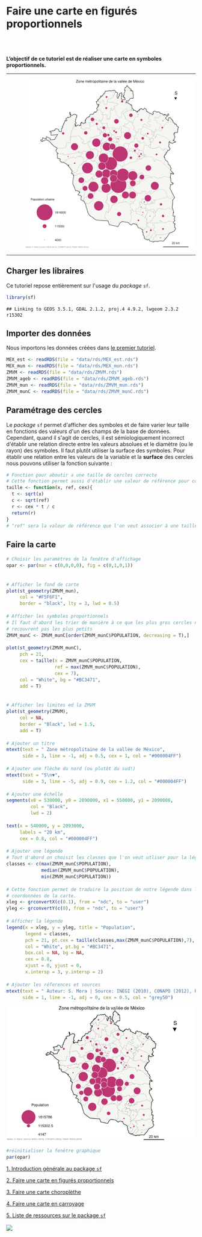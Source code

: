 Faire une carte en figurés proportionnels
=========================================

</br> </br>

**L’objectif de ce tutoriel est de réaliser une carte en symboles proportionnels.**

------------------------------------------------------------------------

<img src="./img/popAbs.png" alt="Population" style="width:450px;position:relative; 
 margin-left: 50px; margin-right: auto;">

------------------------------------------------------------------------

Charger les libraires
---------------------

Ce tutoriel repose entièrement sur l'usage du *package* `sf`.

``` r
library(sf)
```

    ## Linking to GEOS 3.5.1, GDAL 2.1.2, proj.4 4.9.2, lwgeom 2.3.2 r15302

Importer des données
--------------------

Nous importons les données créées dans [le premier tutoriel](./intro_sf.md).

``` r
MEX_est <- readRDS(file = "data/rds/MEX_est.rds")
MEX_mun <- readRDS(file = "data/rds/MEX_mun.rds")
ZMVM <- readRDS(file = "data/rds/ZMVM.rds")
ZMVM_ageb <- readRDS(file = "data/rds/ZMVM_ageb.rds")
ZMVM_mun <- readRDS(file = "data/rds/ZMVM_mun.rds")
ZMVM_munC <- readRDS(file = "data/rds/ZMVM_munC.rds")
```

Paramétrage des cercles
-----------------------

Le *package* `sf` permet d'afficher des symboles et de faire varier leur taille en fonctions des valeurs d'un des champs de la base de données. Cependant, quand il s'agit de cercles, il est sémiologiquement incorrect d'établir une relation directe entre les valeurs absolues et le diamètre (ou le rayon) des symboles. Il faut plutôt utiliser la surface des symboles. Pour établir une relation entre les valeurs de la variable et la **surface** des cercles nous pouvons utiliser la fonction suivante :

``` r
# Fonction pour aboutir a une taille de cercles correcte
# Cette fonction permet aussi d'établir une valeur de référence pour contrôler la taille des cercles
taille <- function(x, ref, cex){
  t <- sqrt(x)
  c <- sqrt(ref)
  r <- cex * t / c
  return(r)
}
# "ref" sera la valeur de référence que l'on veut associer à une taille "cex".
```

Faire la carte
--------------

``` r
# Choisir les paramètres de la fenêtre d'affichage
opar <- par(mar = c(0,0,0,0), fig = c(0,1,0,1))


# Afficher le fond de carte
plot(st_geometry(ZMVM_mun),
     col = "#F5F6F1",
     border = "black", lty = 3, lwd = 0.5)

# Afficher les symboles proportionnels
# Il faut d'abord les trier de manière à ce que les plus gros cercles ne 
# recouvrent pas les plus petits
ZMVM_munC <- ZMVM_munC[order(ZMVM_munC$POPULATION, decreasing = T),]

plot(st_geometry(ZMVM_munC),
     pch = 21,  
     cex = taille(x = ZMVM_munC$POPULATION, 
                  ref = max(ZMVM_munC$POPULATION), 
                  cex = 7),
     col = "White", bg = "#BC3471",
     add = T)


# Afficher les limites ed la ZMVM
plot(st_geometry(ZMVM),
     col = NA,
     border = "Black", lwd = 1.5,
     add = T)

# Ajouter un titre 
mtext(text = " Zone métropolitaine de la vallée de México", 
      side = 3, line = -1, adj = 0.5, cex = 1, col = "#000004FF")

# Ajouter une flèche du nord (ou plutôt du sud!)
mtext(text = "S\n▼", 
      side = 3, line = -5, adj = 0.9, cex = 1.2, col = "#000004FF")

# Ajouter une échelle
segments(x0 = 530000, y0 = 2090000, x1 = 550000, y1 = 2090000,
         col = "Black",
         lwd = 2)

text(x = 540000, y = 2093000,
     labels = "20 km",
     cex = 0.8, col = "#000004FF")

# Ajouter une légende
# Tout d'abord on choisit les classes que l'on veut utliser pour la légende
classes <- c(max(ZMVM_munC$POPULATION), 
             median(ZMVM_munC$POPULATION), 
             min(ZMVM_munC$POPULATION))

# Cette fonction permet de traduire la position de notre légende dans les
# coordonnées de la carte.
xleg <- grconvertX(c(0.1), from = "ndc", to = "user")
yleg <- grconvertY(c(0), from = "ndc", to = "user")

# Afficher la légende
legend(x = xleg, y = yleg, title = "Population",
       legend = classes,
       pch = 21, pt.cex = taille(classes,max(ZMVM_munC$POPULATION),7),
       col = "White", pt.bg = "#BC3471",
       box.col = NA, bg = NA,
       cex = 0.8,
       xjust = 0, yjust = 0,
       x.intersp = 3, y.intersp = 2)

# Ajouter les réferences et sources
mtext(text = " Auteur: S. Mora | Source: INEGI (2010), CONAPO (2012), Relief: INEGI (2016) ",
      side = 1, line = -1, adj = 0, cex = 0.5, col = "grey50")
```

![](propsymb_files/figure-markdown_github/unnamed-chunk-4-1.png)

``` r
#réinitialiser la fenêtre graphique
par(opar)
```

[1. Introduction générale au package `sf`](./intro_sf.md)

[2. Faire une carte en figurés proportionnels](./propsymb.md)

[3. Faire une carte choroplèthe](./choro.md)

[4. Faire une carte en carroyage](./carro.md)

[5. Liste de ressources sur le package `sf`](./links.md)
</br> </br> [![](http://www.riate.cnrs.fr/wp-content/uploads/2013/12/riate_orange_high-300x56.png)](http://riate.cnrs.fr)
